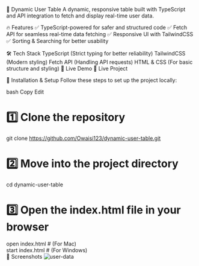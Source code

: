 🚀 Dynamic User Table
A dynamic, responsive table built with TypeScript and API integration to fetch and display real-time user data.

🔥 Features
✅ TypeScript-powered for safer and structured code
✅ Fetch API for seamless real-time data fetching
✅ Responsive UI with TailwindCSS
✅ Sorting & Searching for better usability

🛠️ Tech Stack
TypeScript (Strict typing for better reliability)
TailwindCSS (Modern styling)
Fetch API (Handling API requests)
HTML & CSS (For basic structure and styling)
🚀 Live Demo
🔗 Live Project

📌 Installation & Setup
Follow these steps to set up the project locally:

bash
Copy
Edit
# 1️⃣ Clone the repository  
git clone https://github.com/Owaisi123/dynamic-user-table.git  

# 2️⃣ Move into the project directory  
cd dynamic-user-table  

# 3️⃣ Open the index.html file in your browser  
open index.html  # (For Mac)  
start index.html  # (For Windows)  
📸 Screenshots
![user-data](https://github.com/user-attachments/assets/a2c89647-a164-4d72-8d39-031e4d4a75fd)
